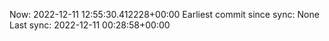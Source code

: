 Now: 2022-12-11 12:55:30.412228+00:00 Earliest commit since sync: None Last sync: 2022-12-11 00:28:58+00:00
